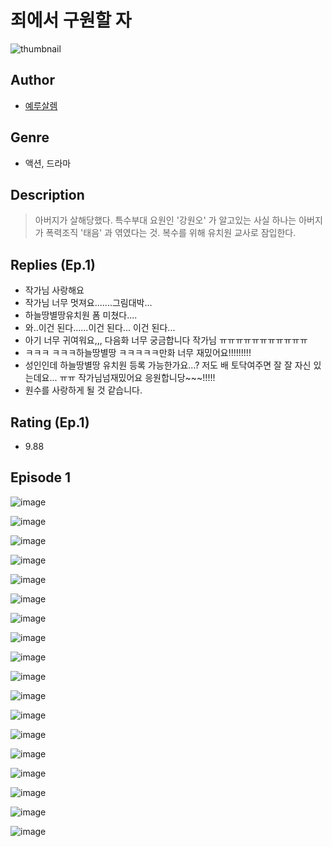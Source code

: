 # 죄에서 구원할 자
![thumbnail](https://image-comic.pstatic.net/user_contents_data/challenge_comic/2023/05/23/366756/upload_3472947531879047521_480x623.jpeg)

## Author
- [예루살렘](https://comic.naver.com/artistTitle?id=366756)

## Genre
- 액션, 드라마

## Description
> 아버지가 살해당했다. 특수부대 요원인 '강원오' 가 알고있는 사실 하나는 아버지가 폭력조직 '태음' 과 엮였다는 것. 복수를 위해 유치원 교사로 잠입한다.

## Replies (Ep.1)
- 작가님 사랑해요
- 작가님 너무 멋져요.......그림대박...
- 하늘땅별땅유치원 폼 미쳤다....
- 와..이건 된다......이건 된다... 이건 된다...
- 아기 너무 귀여워요,,, 다음화 너무 궁금합니다 작가님 ㅠㅠㅠㅠㅠㅠㅠㅠㅠㅠㅠ
- ㅋㅋㅋ ㅋㅋㅋ하늘땅별땅 ㅋㅋㅋㅋㅋ만화 너무 재밌어요!!!!!!!!!
- 성인인데 하늘땅별땅 유치원 등록 가능한가요...? 저도 배 토닥여주면 잘 잘 자신 있는데요... ㅠㅠ 작가님넘재밌어요 응원합니당~~~!!!!!
- 원수를 사랑하게 될 것 같습니다.

## Rating (Ep.1)
- 9.88

## Episode 1
![image](https://image-comic.pstatic.net/user_contents_data/challenge_comic/2023/05/23/366756/upload_7291439080208348722.jpeg)

![image](https://image-comic.pstatic.net/user_contents_data/challenge_comic/2023/05/23/366756/upload_4050817870876521520.jpeg)

![image](https://image-comic.pstatic.net/user_contents_data/challenge_comic/2023/05/23/366756/upload_3991990481195262817.jpeg)

![image](https://image-comic.pstatic.net/user_contents_data/challenge_comic/2023/05/23/366756/upload_7377513257117038129.jpeg)

![image](https://image-comic.pstatic.net/user_contents_data/challenge_comic/2023/05/23/366756/upload_7147266920216147250.jpeg)

![image](https://image-comic.pstatic.net/user_contents_data/challenge_comic/2023/05/23/366756/upload_7077468602724792116.jpeg)

![image](https://image-comic.pstatic.net/user_contents_data/challenge_comic/2023/05/23/366756/upload_3978755672667010101.jpeg)

![image](https://image-comic.pstatic.net/user_contents_data/challenge_comic/2023/05/23/366756/upload_7004004948110620729.jpeg)

![image](https://image-comic.pstatic.net/user_contents_data/challenge_comic/2023/05/23/366756/upload_3559312877438841140.jpeg)

![image](https://image-comic.pstatic.net/user_contents_data/challenge_comic/2023/05/23/366756/upload_3762818204040771122.jpeg)

![image](https://image-comic.pstatic.net/user_contents_data/challenge_comic/2023/05/23/366756/upload_7305229142947149874.jpeg)

![image](https://image-comic.pstatic.net/user_contents_data/challenge_comic/2023/05/23/366756/upload_7365128556485162041.jpeg)

![image](https://image-comic.pstatic.net/user_contents_data/challenge_comic/2023/05/23/366756/upload_3977862852008961072.jpeg)

![image](https://image-comic.pstatic.net/user_contents_data/challenge_comic/2023/05/23/366756/upload_7365416628495200820.jpeg)

![image](https://image-comic.pstatic.net/user_contents_data/challenge_comic/2023/05/23/366756/upload_7306024114835502384.jpeg)

![image](https://image-comic.pstatic.net/user_contents_data/challenge_comic/2023/05/23/366756/upload_4048794585619772980.jpeg)

![image](https://image-comic.pstatic.net/user_contents_data/challenge_comic/2023/05/23/366756/upload_7004559097525134690.jpeg)

![image](https://image-comic.pstatic.net/user_contents_data/challenge_comic/2023/05/23/366756/upload_7017278239478473525.jpeg)
